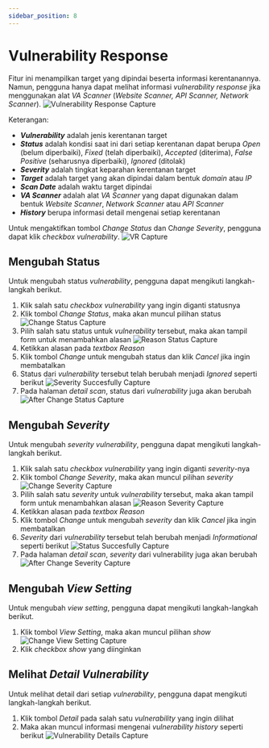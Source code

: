 ```yaml
---
sidebar_position: 8
---
```


# Vulnerability Response

Fitur ini menampilkan target yang dipindai beserta informasi kerentanannya. Namun, pengguna hanya dapat melihat informasi *vulnerability response* jika menggunakan alat *VA Scanner* (*Website Scanner, API Scanner, Network Scanner*).
![Vulnerability Response Capture](/img/capture/vulnerability-response.png)

Keterangan:
- ***Vulnerability*** adalah jenis kerentanan target 
- ***Status*** adalah kondisi saat ini dari setiap kerentanan dapat berupa *Open* (belum diperbaiki), *Fixed* (telah diperbaiki), *Accepted* (diterima), *False Positive* (seharusnya diperbaiki), *Ignored* (ditolak)
- ***Severity*** adalah tingkat keparahan kerentanan target 
- ***Target*** adalah target yang akan dipindai dalam bentuk *domain* atau *IP* 
- ***Scan Date*** adalah waktu target dipindai 
- ***VA Scanner*** adalah alat *VA Scanner* yang dapat digunakan dalam bentuk *Website Scanner*, *Network Scanner* atau *API Scanner* 
- ***History*** berupa informasi detail mengenai setiap kerentanan

Untuk mengaktifkan tombol *Change Status* dan C*hange Severity*, pengguna dapat klik *checkbox vulnerability*.
![VR Capture](/img/capture/VR.png)

## Mengubah Status
Untuk mengubah status *vulnerability*, pengguna dapat mengikuti langkah-langkah berikut.
1. Klik salah satu *checkbox vulnerability* yang ingin diganti statusnya
2. Klik tombol *Change Status*, maka akan muncul pilihan status
   ![Change Status Capture](/img/capture/change-status.png)
3. Pilih salah satu status untuk *vulnerability* tersebut, maka akan tampil form untuk menambahkan alasan
   ![Reason Status Capture](/img/capture/reason-status.png)
4. Ketikkan alasan pada *textbox Reason*
5. Klik tombol *Change* untuk mengubah status dan klik *Cancel* jika ingin membatalkan
6. Status dari *vulnerability* tersebut telah berubah menjadi *Ignored* seperti berikut
   ![Severity Succesfully Capture](/img/capture/status-succesfully.png)
7. Pada halaman *detail scan*, status dari *vulnerability* juga akan berubah
   ![After Change Status Capture](/img/capture/Detail-Scan-After-ChangeStatus.png)

## Mengubah *Severity*
Untuk mengubah *severity vulnerability*, pengguna dapat mengikuti langkah-langkah berikut.
1. Klik salah satu *checkbox vulnerability* yang ingin diganti *severity*-nya
2. Klik tombol *Change Severity*, maka akan muncul pilihan *severity*
   ![Change Severity Capture](/img/capture/change-severity.png)
3. Pilih salah satu *severity* untuk *vulnerability* tersebut, maka akan tampil form untuk menambahkan alasan
   ![Reason Severity Capture](/img/capture/reason-severity.png)
4. Ketikkan alasan pada *textbox Reason*
5. Klik tombol *Change* untuk mengubah *severity* dan klik *Cancel* jika ingin membatalkan
6. *Severity* dari *vulnerability* tersebut telah berubah menjadi *Informational* seperti berikut
   ![Status Succesfully Capture](/img/capture/severity-succesfully.png)
7. Pada halaman *detail scan*, *severity* dari vulnerability juga akan berubah
   ![After Change Severity Capture](/img/capture/Detail-Scan-After-ChangeSeverity.png)

## Mengubah *View Setting*

Untuk mengubah *view setting*, pengguna dapat mengikuti langkah-langkah berikut.
1. Klik tombol *View Setting*, maka akan muncul pilihan *show*
   ![Change View Setting Capture](/img/capture/view-setting.png)
2. Klik *checkbox show* yang diinginkan

## Melihat *Detail Vulnerability*
Untuk melihat detail dari setiap *vulnerability*, pengguna dapat mengikuti langkah-langkah berikut.
1. Klik  tombol *Detail* pada salah satu *vulnerability* yang ingin dilihat
2. Maka akan muncul informasi mengenai *vulnerability history*  seperti berikut
   ![Vulnerability Details Capture](/img/capture/vulnerability-history.png)
